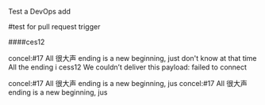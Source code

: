 Test a DevOps add

#test for pull request trigger

####ces12


concel:#17 All 很大声 ending is a new beginning, just don't know at that time All the ending i
cess12
We couldn’t deliver this payload: failed to connect


concel:#17 All 很大声 ending is a new beginning, jus
concel:#17 All 很大声 ending is a new beginning, jus

